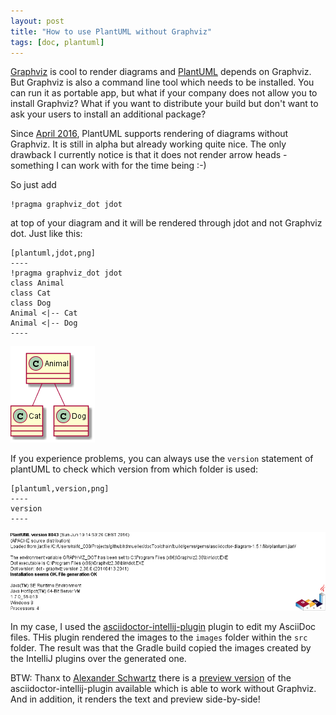 ```yaml
---
layout: post
title: "How to use PlantUML without Graphviz"
tags: [doc, plantuml]
---
```


[Graphviz](http://www.graphviz.org) is cool to render diagrams and [PlantUML](https://plantuml.com) depends on Graphviz. But Graphviz is also a command line tool which needs to be installed. You can run it as portable app, but what if your company does not allow you to install Graphviz? What if you want to distribute your build but don't want to ask your users to install an additional package?

Since [April 2016](http://plantuml.com/smetana02.html), PlantUML supports rendering of diagrams without Graphviz. It is still in alpha but already working quite nice. The only drawback I currently notice is that it does not render arrow heads - something I can work with for the time being :-)

So just add

    !pragma graphviz_dot jdot
    
at top of your diagram and it will be rendered through jdot and not Graphviz dot. Just like this:

    [plantuml,jdot,png]
    ----
    !pragma graphviz_dot jdot
    class Animal
    class Cat
    class Dog
    Animal <|-- Cat
    Animal <|-- Dog
    ----

<div> <img src="../images/test3.png" style="max-width: 100%" /> </div>

If you experience problems, you can always use the `version` statement of plantUML to check which version from which folder is used:

    [plantuml,version,png]
    ----
    version
    ----
    
<div> <img src="../images/version2.png" style="max-width: 100%" /> </div> 

In my case, I used the [asciidoctor-intellij-plugin](https://github.com/asciidoctor/asciidoctor-intellij-plugin) plugin to edit my AsciiDoc files. THis plugin rendered the images to the `images` folder within the `src` folder. The result was that the Gradle build copied the images created by the IntelliJ plugins over the generated one.

BTW: Thanx to [Alexander Schwartz](https://twitter.com/ahus1de) there is a [preview version](https://github.com/asciidoctor/asciidoctor-intellij-plugin/releases/tag/0.13-preview1) of the asciidoctor-intellij-plugin available which is able to work without Graphviz. And in addition, it renders the text and preview side-by-side!
